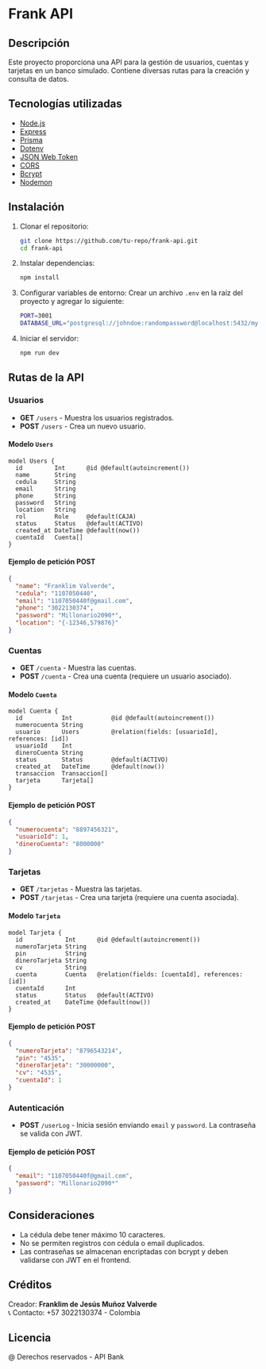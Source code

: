 # Frank API

## Descripción
Este proyecto proporciona una API para la gestión de usuarios, cuentas y tarjetas en un banco simulado. Contiene diversas rutas para la creación y consulta de datos.

## Tecnologías utilizadas
- [Node.js](https://nodejs.org/)
- [Express](https://expressjs.com/)
- [Prisma](https://www.prisma.io/)
- [Dotenv](https://www.npmjs.com/package/dotenv)
- [JSON Web Token](https://www.npmjs.com/package/jsonwebtoken)
- [CORS](https://www.npmjs.com/package/cors)
- [Bcrypt](https://www.npmjs.com/package/bcrypt)
- [Nodemon](https://www.npmjs.com/package/nodemon)

## Instalación

1. Clonar el repositorio:
   ```sh
   git clone https://github.com/tu-repo/frank-api.git
   cd frank-api
   ```
2. Instalar dependencias:
   ```sh
   npm install
   ```
3. Configurar variables de entorno:
   Crear un archivo `.env` en la raíz del proyecto y agregar lo siguiente:
   ```sh
   PORT=3001
   DATABASE_URL="postgresql://johndoe:randompassword@localhost:5432/mydb?schema=public"
   ```
4. Iniciar el servidor:
   ```sh
   npm run dev
   ```

## Rutas de la API

### Usuarios
- **GET** `/users` - Muestra los usuarios registrados.
- **POST** `/users` - Crea un nuevo usuario.

#### Modelo `Users`
```prisma
model Users {
  id         Int      @id @default(autoincrement())
  name       String
  cedula     String
  email      String
  phone      String
  password   String
  location   String
  rol        Role     @default(CAJA)
  status     Status   @default(ACTIVO)
  created_at DateTime @default(now())
  cuentaId   Cuenta[]
}
```
#### Ejemplo de petición **POST**
```json
{
  "name": "Franklim Valverde",
  "cedula": "1107050440",
  "email": "1107050440f@gmail.com",
  "phone": "3022130374",
  "password": "Millonario2090*",
  "location": "{-12346,579876}"
}
```

### Cuentas
- **GET** `/cuenta` - Muestra las cuentas.
- **POST** `/cuenta` - Crea una cuenta (requiere un usuario asociado).

#### Modelo `Cuenta`
```prisma
model Cuenta {
  id           Int           @id @default(autoincrement())
  numerocuenta String
  usuario      Users         @relation(fields: [usuarioId], references: [id])
  usuarioId    Int
  dineroCuenta String
  status       Status        @default(ACTIVO)
  created_at   DateTime      @default(now())
  transaccion  Transaccion[]
  tarjeta      Tarjeta[]
}
```
#### Ejemplo de petición **POST**
```json
{
  "numerocuenta": "8897456321",
  "usuarioId": 1,
  "dineroCuenta": "8000000"
}
```

### Tarjetas
- **GET** `/tarjetas` - Muestra las tarjetas.
- **POST** `/tarjetas` - Crea una tarjeta (requiere una cuenta asociada).

#### Modelo `Tarjeta`
```prisma
model Tarjeta {
  id            Int      @id @default(autoincrement())
  numeroTarjeta String
  pin           String
  dineroTarjeta String
  cv            String
  cuenta        Cuenta   @relation(fields: [cuentaId], references: [id])
  cuentaId      Int
  status        Status   @default(ACTIVO)
  created_at    DateTime @default(now())
}
```
#### Ejemplo de petición **POST**
```json
{
  "numeroTarjeta": "8796543214",
  "pin": "4535",
  "dineroTarjeta": "30000000",
  "cv": "4535",
  "cuentaId": 1
}
```

### Autenticación
- **POST** `/userLog` - Inicia sesión enviando `email` y `password`. La contraseña se valida con JWT.

#### Ejemplo de petición **POST**
```json
{
  "email": "1107050440f@gmail.com",
  "password": "Millonario2090*"
}
```

## Consideraciones
- La cédula debe tener máximo 10 caracteres.
- No se permiten registros con cédula o email duplicados.
- Las contraseñas se almacenan encriptadas con bcrypt y deben validarse con JWT en el frontend.

## Créditos
Creador: **Franklim de Jesús Muñoz Valverde**  
📞 Contacto: +57 3022130374 - Colombia  

## Licencia
@ Derechos reservados - API Bank

